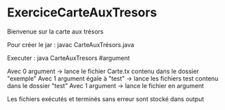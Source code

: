 # ExerciceCarteAuxTresors

Bienvenue sur la carte aux trésors

Pour créer le jar : 
javac CarteAuxTrésors.java

Executer :
java CarteAuxTresors #argument

Avec 0 argument -> lance le fichier Carte.tx contenu dans le dossier "exemple"
Avec 1 argument égale à "test" -> lance les fichiers test contenu dans le dossier "test"
Avec 1 argument -> lance le fichier en argument

Les fichiers exécutés et terminés sans erreur sont stocké dans output